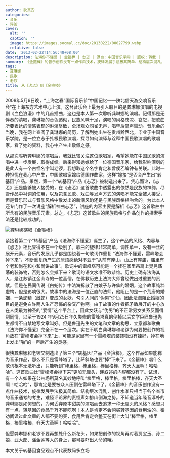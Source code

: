 ```yaml
---
author: 狄其安
categories:
- 音乐
- 评论
cover:
  alt: ''
  caption: ''
  image: https://images.soomal.cc/doc/20130222/00027799.webp
  relative: false
date: '2013-02-22T14:56:48+08:00'
description: 法海你不懂爱 | 金箍棒 | 忐忑 | 源自：中国音乐学网 | 版权：转载 |  平均/总评分：07.30/73
summary: 《金箍棒》的音乐创作没有一点作曲技术，旋律发展手法极其简单、结构层次混乱，创作水准只相当于各个省市的音乐通考的考生，难怪评论界的责怪声如排山倒海之势。不知道当年嗓音淳朴的龚琳娜是如何想的，为何丢弃原本甜美的演唱而去追求一种无厘头的风格？感想只有一点，转基因的食品千万不能吃啊！
tags:
- 龚琳娜
- 民歌
- 老锣
title: 从《忐忑》到《金箍棒》
---
```


2008年5月9日晚，“上海之春”国际音乐节“中国记忆――陕北信天游交响音乐会”在上海东方艺术中心上演。这台音乐会上最为引人瞩目的是龚琳娜演唱的电视剧《血色浪漫》中的几首插曲，这也是本人第一次聆听龚琳娜的演唱。记得那是无伴奏的清唱，龚琳娜的音色透彻，民族风味十足，演唱的风格苍凉、哀怨，把歌曲所要表达的情感表现的淋漓尽致，全场观众鸦雀无声，唱毕后掌声雷动。音乐会的当晚，我在网上查阅了龚琳娜的简历，了解到她出生在贵州黔西北，毕业于中国音乐学院，是一位立志于扎根民歌演唱，探寻如何演绎与诠释中国民歌演唱的歌唱家。看了她的资料，我心中产生出敬佩之感。

从那次聆听龚琳娜的演唱后，我就比较关注这位歌唱家，希望她能在中国民歌的演唱中进一步发展，取得成绩。后来得知她嫁给了一位德国音乐家，给我影响深刻的是此人有一个古怪名字叫老锣，我想取这个名字肯定和曾侯乙编钟有关联。此时一种担忧在我心中产生，中国歌唱家嫁给德国作曲家，这样“嫁接”是否会产生出“转基因”产品。果然，第一个“转基因”产品《忐忑》被制造出来了。凭心而论，《忐忑》还是能够被人接受的，在《忐忑》这首歌曲中透露出的依然是民族的神韵，尽管作品中衬词的使用，以及包含民歌、戏曲等发声方式的演唱不能完全被人接受，但是音乐形式与音乐风格中散发出的新潮风韵还是与民族风格相吻合的。为此本人还专门作了一次讲座“解析神曲忐忑”，讲座的内容主要是解析《忐忑》这首歌曲中所含有的民族音乐元素。总之，《忐忑》这首歌曲的民族风格与作品创作的探索手法还是比较成功的。

![龚琳娜演唱《金箍棒》](https://images.soomal.cc/doc/20130222/00027799.webp)





紧接着第二个“转基因”产品《法海你不懂爱》诞生了，这个产品的风格、内容与《忐忑》相比显得不在一个级别了。歌曲的旋律非常简单，调性单一，没有一丝的展开元素，音乐的发展几乎都是围绕着一句歌词作重复 “法海你不懂爱，雷峰塔会掉下来”，不断重复所产生的厌烦感绝对不亚于“从前有座山，山上有座庙，庙里有个老和尚在和小和尚讲故事”。歌词中的雷峰塔可能是一个挂在家里吊扇上晃晃荡荡的装饰物，否则怎么会掉下来？歌词的语文水准不敢恭维。历史上确有法海其人，是江苏镇江金山寺的一位高僧，在佛教历史上法海大师曾经做出过重要的贡献。但是在民间传说《白蛇传》中法海拆散了白娘子与许仙的婚姻，这个故事纯粹虚构，但是影响很大。故事中的法海是一位正直的法师，他阻止的是一个荒唐的婚姻，一条蛇精（雌蛇）变成的女妖，勾引人间的“伪男”许仙，因此法海阻止婚姻的目的是避免白许两人生产恐怖的杂交产物啊。由于故事的作者把矛盾展开的中心放在人类最为神圣的“爱情”这个平台上，因此女妖与“伪男”的不正常男女关系反而得到同情，以至于1924 年9月25日年久失修的雷峰塔真的倒掉以后文学巨匠鲁迅先生都情不自禁地写文章叫好。但是鲁迅先生的文笔和文章的构思、立意都和歌曲《法海你不懂爱》完全不在一个层次。实在不明白龚琳娜和老锣为何要把创作的视角放在“雷峰塔会掉下来”上，可能是家里有一个雷峰塔的装饰物没有挂好，掉在地上发出“啪”的一声后产生的灵感。

很快龚琳娜和老锣又制造出了第三个“转基因”产品《金箍棒》，这个作品如果能称为音乐作品，那么不只是雷峰塔了，比萨斜塔也要“掉”下来了。《金箍棒》唱什么歌词根本无法听出，只能听到“棒里格，棒里格，棒里格棒，齐天大圣啊！哈哈哈”。这首歌曲比“雷峰塔会掉下来”更加无厘头，连叙述的内容都没有了。试想，有一个人如果在公共场所莫名其妙地呼叫“棒里格，棒里格，棒里格棒，齐天大圣啊！哈哈哈”，那肯定是要被众人压倒在雷峰塔下了。《金箍棒》的音乐创作没有一点作曲技术，旋律发展手法极其简单、结构层次混乱，创作水准只相当于各个省市的音乐通考的考生，难怪评论界的责怪声如排山倒海之势。不知道当年嗓音淳朴的龚琳娜是如何想的，为何丢弃原本甜美的演唱而去追求一种无厘头的风格？感想只有一点，转基因的食品千万不能吃啊！本人是肯定不会购买转基因的食用油的。奉劝阅读过此文章的人都不要购买，食用后肯定会整天在街上大叫“棒里格，棒里格，棒里格棒，齐天大圣啊！哈哈哈”。

但愿龚琳娜和老锣不要再想处什么新花头，如果把创作的视角再对着贾宝玉、孙二娘、武大郎、潘金莲等人的身上，那可要吓出人命的哦。

本文关于转基因食品观点不代表数码多立场